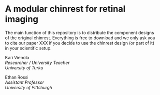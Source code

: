 # A modular chinrest for retinal imaging

The main function of this repository is to distribute the component designs of the original chinrest. Everything is free to download and we only ask you to cite our paper XXX if you decide to use the chinrest design (or part of it) in your scientific setup.

Kari Vienola  
_Researcher / University Teacher_  
_University of Turku_

Ethan Rossi  
_Assistant Professor_  
_University of Pittsburgh_
